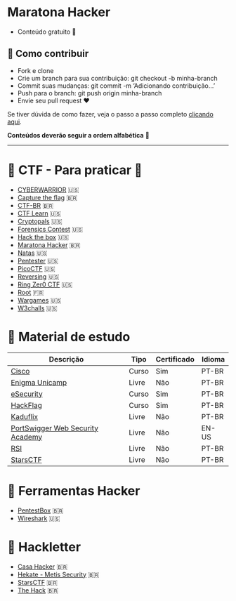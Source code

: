 # Maratona Hacker

- Conteúdo gratuito 🤩

## 📌 Como contribuir

- Fork e clone
- Crie um branch para sua contribuição: git checkout -b minha-branch
- Commit suas mudanças: git commit -m ‘Adicionando contribuição…’
- Push para o branch: git push origin minha-branch
- Envie seu pull request ❤

Se tiver dúvida de como fazer, veja o passo a passo completo <a href="https://medium.com/@rapimentello/hacktoberfest-o-que-%C3%A9-isso-17263a334f1d">clicando aqui</a>.

**Conteúdos deverão seguir a ordem alfabética** 🥰

---

# :triangular_flag_on_post: CTF - Para praticar :space_invader:
- [CYBERWARRIOR](https://www.cyberwarrior.com/ctf/) :us:
- [Capture the flag](https://capturetheflag.com.br/) :brazil:
- [CTF-BR](https://ctf-br.org/wiki/elt/) :brazil:
- [CTF Learn](https://ctflearn.com/) :us:
- [Cryptopals](https://cryptopals.com/) :us:
- [Forensics Contest](http://forensicscontest.com/puzzles) :us:
- [Hack the box](https://www.hackthebox.eu/) :us:
- [Maratona Hacker](https://maratonahacker.net.br/scoreboard) :brazil:
- [Natas](https://overthewire.org/wargames/natas) :us:
- [Pentester](https://pentesterlab.com/) :us:
- [PicoCTF](https://picoctf.org/) :us:
- [Reversing](http://reversing.kr/) :us:
- [Ring Zer0 CTF](https://ringzer0ctf.com/home) :us:
- [Root](https://www.root-me.org/) :fr:
- [Wargames](https://overthewire.org/wargames/) :us:
- [W3challs](https://w3challs.com/) :us:

# :scroll: Material de estudo

| Descrição                                                                                                                                      | Tipo    | Certificado | Idioma |
| ---------------------------------------------------------------------------------------------------------------------------------------------- | -----------------------------| ----------- | -------- |
| [Cisco](https://www.netacad.com/courses/cybersecurity)                                                                                         | Curso    | Sim         | PT-BR
| [Enigma Unicamp](https://enigma.ic.unicamp.br/atividades/)                                                                                     | Livre    | Não         | PT-BR
| [eSecurity](https://esecurity.com.br/cursos/)                                                                                                  | Curso    | Sim         | PT-BR
| [HackFlag](https://hackaflag.com.br/academy.html)                                                                                              | Curso    | Sim         | PT-BR
| [Kaduflix](https://li.crowsec.com.br/)                                                                                                         | Livre    | Não         | PT-BR
| [PortSwigger Web Security Academy](https://portswigger.net/web-security/)                                                                      | Livre    | Não         | EN-US
| [RSI](https://www.youtube.com/c/RSIResid%C3%AAnciaemSeguran%C3%A7adaInforma%C3%A7%C3%A3o/playlists)                                            | Livre    | Não         | PT-BR
| [StarsCTF](https://www.youtube.com/c/StarsCTF/playlists)                                                                                       | Livre    | Não         | PT-BR
 
# :floppy_disk: Ferramentas Hacker

- [PentestBox](https://pentestbox.org/pt/) :brazil:
- [Wireshark](https://www.wireshark.org/) :us:

# :newspaper: Hackletter

- [Casa Hacker](https://casahacker.org/inicio) :brazil:
- [Hekate - Metis Security](https://www.hekateinc.com/metissecurity) :brazil:
- [StarsCTF](https://www.starsctf.org/) :brazil:
- [The Hack](https://thehack.com.br/) :brazil:
